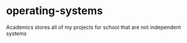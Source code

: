 # operating-systems
Academics stores all of my projects for school that are not independent systems
